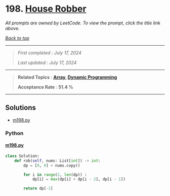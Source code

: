 # 198. [House Robber](<https://leetcode.com/problems/house-robber>)

*All prompts are owned by LeetCode. To view the prompt, click the title link above.*

*[Back to top](<../README.md>)*

------

> *First completed : July 17, 2024*
>
> *Last updated : July 17, 2024*

------

> **Related Topics** : **[Array](<by_topic/Array.md>), [Dynamic Programming](<by_topic/Dynamic Programming.md>)**
>
> **Acceptance Rate** : **51.4 %**

------

## Solutions

- [m198.py](<../my-submissions/m198.py>)
### Python
#### [m198.py](<../my-submissions/m198.py>)
```Python
class Solution:
    def rob(self, nums: List[int]) -> int:
        dp = [0, 0] + nums.copy()

        for i in range(2, len(dp)) :
            dp[i] = max(dp[i] + dp[i - 2], dp[i - 1])

        return dp[-1]
```

